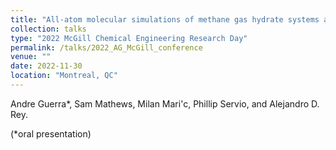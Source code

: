 ```yaml
---
title: "All-atom molecular simulations of methane gas hydrate systems at pre-nucleation conditions"
collection: talks
type: "2022 McGill Chemical Engineering Research Day"
permalink: /talks/2022_AG_McGill_conference
venue: ""
date: 2022-11-30
location: "Montreal, QC"
---
```


Andre Guerra*, Sam Mathews, Milan Mari\'c, Phillip Servio, and Alejandro D. Rey.

(*oral presentation)